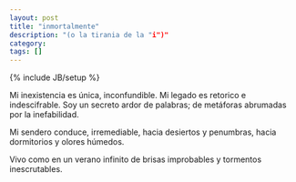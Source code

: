 ```yaml
---
layout: post
title: "inmortalmente"
description: "(o la tirania de la "i")"
category:
tags: []
---
```

{% include JB/setup %}

Mi inexistencia es única, inconfundible.
Mi legado es retorico e indescifrable.
Soy un secreto ardor de palabras;
de metáforas abrumadas por la inefabilidad.

Mi sendero conduce, irremediable, hacia desiertos y penumbras,
hacia dormitorios y olores húmedos.

Vivo como en un verano infinito
de brisas improbables y tormentos inescrutables.
